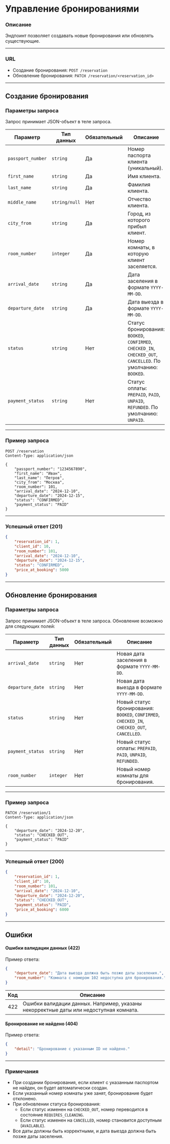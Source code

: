 # Управление бронированиями

### Описание

Эндпоинт позволяет создавать новые бронирования или обновлять существующие.

---

### URL

- Создание бронирования: `POST /reservation`
- Обновление бронирования: `PATCH /reservation/<reservation_id>`

---

## Создание бронирования

### Параметры запроса

Запрос принимает JSON-объект в теле запроса.

| Параметр          | Тип данных    | Обязательный | Описание                                                                 |
|--------------------|---------------|--------------|--------------------------------------------------------------------------|
| `passport_number`  | `string`      | Да           | Номер паспорта клиента (уникальный).                                     |
| `first_name`       | `string`      | Да           | Имя клиента.                                                             |
| `last_name`        | `string`      | Да           | Фамилия клиента.                                                         |
| `middle_name`      | `string/null` | Нет          | Отчество клиента.                                                        |
| `city_from`        | `string`      | Да           | Город, из которого прибыл клиент.                                        |
| `room_number`      | `integer`     | Да           | Номер комнаты, в которую клиент заселяется.                              |
| `arrival_date`     | `string`      | Да           | Дата заселения в формате `YYYY-MM-DD`.                                   |
| `departure_date`   | `string`      | Да           | Дата выезда в формате `YYYY-MM-DD`.                                      |
| `status`           | `string`      | Нет          | Статус бронирования: `BOOKED`, `CONFIRMED`, `CHECKED_IN`, `CHECKED_OUT`, `CANCELLED`. По умолчанию: `BOOKED`. |
| `payment_status`   | `string`      | Нет          | Статус оплаты: `PREPAID`, `PAID`, `UNPAID`, `REFUNDED`. По умолчанию: `UNPAID`. |

---

### Пример запроса

```http
POST /reservation
Content-Type: application/json

{
    "passport_number": "1234567890",
    "first_name": "Иван",
    "last_name": "Петров",
    "city_from": "Москва",
    "room_number": 101,
    "arrival_date": "2024-12-10",
    "departure_date": "2024-12-15",
    "status": "CONFIRMED",
    "payment_status": "PAID"
}
```

---

### Успешный ответ (201)

```json
{
    "reservation_id": 1,
    "client_id": 10,
    "room_number": 101,
    "arrival_date": "2024-12-10",
    "departure_date": "2024-12-15",
    "status": "CONFIRMED",
    "price_at_booking": 5000
}
```

---

## Обновление бронирования

### Параметры запроса

Запрос принимает JSON-объект в теле запроса. Обновление возможно для следующих полей:

| Параметр          | Тип данных    | Обязательный | Описание                                                                 |
|--------------------|---------------|--------------|--------------------------------------------------------------------------|
| `arrival_date`     | `string`      | Нет          | Новая дата заселения в формате `YYYY-MM-DD`.                             |
| `departure_date`   | `string`      | Нет          | Новая дата выезда в формате `YYYY-MM-DD`.                                |
| `status`           | `string`      | Нет          | Новый статус бронирования: `BOOKED`, `CONFIRMED`, `CHECKED_IN`, `CHECKED_OUT`, `CANCELLED`. |
| `payment_status`   | `string`      | Нет          | Новый статус оплаты: `PREPAID`, `PAID`, `UNPAID`, `REFUNDED`.            |
| `room_number`      | `integer`     | Нет          | Новый номер комнаты для бронирования.                                    |

---

### Пример запроса

```http
PATCH /reservation/1
Content-Type: application/json

{
    "departure_date": "2024-12-20",
    "status": "CHECKED_OUT",
    "payment_status": "PAID"
}
```

---

### Успешный ответ (200)

```json
{
    "reservation_id": 1,
    "client_id": 10,
    "room_number": 101,
    "arrival_date": "2024-12-10",
    "departure_date": "2024-12-20",
    "status": "CHECKED_OUT",
    "payment_status": "PAID",
    "price_at_booking": 6000
}
```

---

## Ошибки

#### Ошибки валидации данных (422)

Пример ответа:

```json
{
    "departure_date": "Дата выезда должна быть позже даты заселения.",
    "room_number": "Комната с номером 102 недоступна для бронирования."
}
```

| Код   | Описание                                                         |
|-------|-----------------------------------------------------------------|
| 422   | Ошибки валидации данных. Например, указаны некорректные даты или недоступная комната. |

#### Бронирование не найдено (404)

Пример ответа:

```json
{
    "detail": "Бронирование с указанным ID не найдено."
}
```

---

### Примечания

- При создании бронирования, если клиент с указанным паспортом не найден, он будет автоматически создан.
- Если указанный номер комнаты уже занят, бронирование будет отклонено.
- При обновлении статуса бронирования:
  - Если статус изменен на `CHECKED_OUT`, номер переводится в состояние `REQUIRES_CLEANING`.
  - Если статус изменен на `CANCELLED`, номер становится доступным (`AVAILABLE`).
- Все даты должны быть корректными, и дата выезда должна быть позже даты заселения.